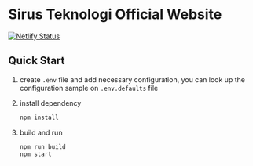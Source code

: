 # Sirus Teknologi Official Website

[![Netlify Status](https://api.netlify.com/api/v1/badges/04da0d3c-bd50-4bc4-8e34-230f7cc5f0a3/deploy-status)](https://app.netlify.com/sites/festive-raman-416a53/deploys)

## Quick Start

1. create `.env` file and add necessary configuration, you can look up the configuration sample on `.env.defaults` file

1. install dependency

    ```bash
    npm install
    ```

1. build and run

    ```bash
    npm run build
    npm start
    ```
